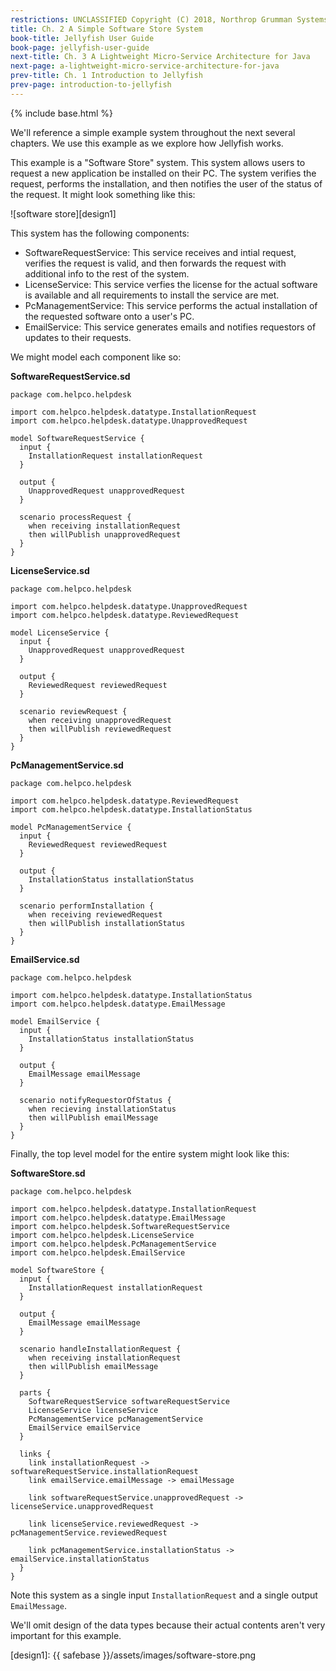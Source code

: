 ```yaml
---
restrictions: UNCLASSIFIED Copyright (C) 2018, Northrop Grumman Systems Corporation
title: Ch. 2 A Simple Software Store System
book-title: Jellyfish User Guide
book-page: jellyfish-user-guide
next-title: Ch. 3 A Lightweight Micro-Service Architecture for Java
next-page: a-lightweight-micro-service-architecture-for-java
prev-title: Ch. 1 Introduction to Jellyfish
prev-page: introduction-to-jellyfish
---
```

{% include base.html %}

We'll reference a simple example system throughout the next several chapters.  We use this example as we explore how
Jellyfish works.

This example is a "Software Store" system.  This system allows users to request a new application be installed on their
PC.  The system verifies the request, performs the installation, and then notifies the user of the status of the 
request.  It might look something like this:

![software store][design1]

This system has the following components:
* SoftwareRequestService: This service receives and intial request, verifies the request is valid, and then forwards the
request with additional info to the rest of the system.
* LicenseService: This service verfies the license for the actual software is available and all requirements to install
the service are met.
* PcManagementService: This service performs the actual installation of the requested software onto a user's PC.
* EmailService: This service generates emails and notifies requestors of updates to their requests.

We might model each component like so:

**SoftwareRequestService.sd**
```
package com.helpco.helpdesk

import com.helpco.helpdesk.datatype.InstallationRequest
import com.helpco.helpdesk.datatype.UnapprovedRequest

model SoftwareRequestService {  
  input {
  	InstallationRequest installationRequest
  }
  
  output {
  	UnapprovedRequest unapprovedRequest
  }
  
  scenario processRequest {
  	when receiving installationRequest
  	then willPublish unapprovedRequest
  }
}
```

**LicenseService.sd**
```
package com.helpco.helpdesk

import com.helpco.helpdesk.datatype.UnapprovedRequest
import com.helpco.helpdesk.datatype.ReviewedRequest

model LicenseService {  
  input {
  	UnapprovedRequest unapprovedRequest
  }
  
  output {
  	ReviewedRequest reviewedRequest
  }
  
  scenario reviewRequest {
  	when receiving unapprovedRequest
  	then willPublish reviewedRequest
  }
}

```

**PcManagementService.sd**
```
package com.helpco.helpdesk

import com.helpco.helpdesk.datatype.ReviewedRequest
import com.helpco.helpdesk.datatype.InstallationStatus

model PcManagementService {
  input {
  	ReviewedRequest reviewedRequest
  }
  
  output {
  	InstallationStatus installationStatus
  }
  
  scenario performInstallation {
  	when receiving reviewedRequest
  	then willPublish installationStatus
  }
}

```

**EmailService.sd**
```
package com.helpco.helpdesk

import com.helpco.helpdesk.datatype.InstallationStatus
import com.helpco.helpdesk.datatype.EmailMessage

model EmailService {  
  input {
  	InstallationStatus installationStatus
  }
  
  output {
  	EmailMessage emailMessage
  }
  
  scenario notifyRequestorOfStatus {
  	when recieving installationStatus
  	then willPublish emailMessage
  }
}

```

Finally, the top level model for the entire system might look like this:

**SoftwareStore.sd**
```
package com.helpco.helpdesk

import com.helpco.helpdesk.datatype.InstallationRequest
import com.helpco.helpdesk.datatype.EmailMessage
import com.helpco.helpdesk.SoftwareRequestService
import com.helpco.helpdesk.LicenseService
import com.helpco.helpdesk.PcManagementService
import com.helpco.helpdesk.EmailService

model SoftwareStore {  
  input {
  	InstallationRequest installationRequest
  }
  
  output {
  	EmailMessage emailMessage
  }
  
  scenario handleInstallationRequest {
  	when receiving installationRequest
  	then willPublish emailMessage
  }
  
  parts {
  	SoftwareRequestService softwareRequestService
  	LicenseService licenseService
  	PcManagementService pcManagementService
  	EmailService emailService
  }
  
  links {
  	link installationRequest -> softwareRequestService.installationRequest
  	link emailService.emailMessage -> emailMessage
  	
  	link softwareRequestService.unapprovedRequest -> licenseService.unapprovedRequest
  	
  	link licenseService.reviewedRequest -> pcManagementService.reviewedRequest
  	
  	link pcManagementService.installationStatus -> emailService.installationStatus
  }
}

```

Note this system as a single input `InstallationRequest` and a single output `EmailMessage`.

We'll omit design of the data types because their actual contents aren't very important for this example.

[design1]: {{ safebase }}/assets/images/software-store.png